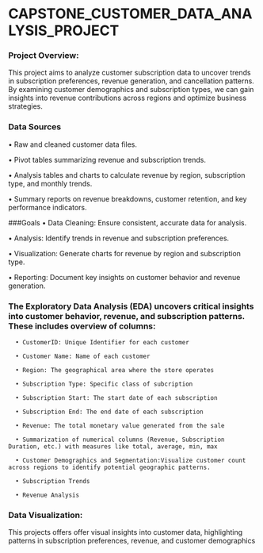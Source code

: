 # CAPSTONE_CUSTOMER_DATA_ANALYSIS_PROJECT

### Project Overview:

This project aims to analyze customer subscription data to uncover trends in subscription preferences, revenue generation, and cancellation patterns. By examining customer demographics and subscription types, we can gain insights into revenue contributions across regions and optimize business strategies.


### Data Sources
   •	Raw and cleaned customer data files.
   
   •	Pivot tables summarizing revenue and subscription trends.
   
   •	Analysis tables and charts to calculate revenue by region, subscription type, and monthly trends.
   
   •	Summary reports on revenue breakdowns, customer retention, and key performance indicators.


###Goals
   •	Data Cleaning: Ensure consistent, accurate data for analysis.
   
   •	Analysis: Identify trends in revenue and subscription preferences.
   
   •	Visualization: Generate charts for revenue by region and subscription type.
   
   •	Reporting: Document key insights on customer behavior and revenue generation.


   ### The Exploratory Data Analysis (EDA) uncovers critical insights into customer behavior, revenue, and subscription patterns. These includes overview of columns: 
      •	CustomerID: Unique Identifier for each customer
      
      •	Customer Name: Name of each customer
      
      •	Region: The geographical area where the store operates
      
      •	Subscription Type: Specific class of subcription
      
      •	Subscription Start: The start date of each subscription
      
      •	Subscription End: The end date of each subscription
      
      •	Revenue: The total monetary value generated from the sale
      
      •	Summarization of numerical columns (Revenue, Subscription Duration, etc.) with measures like total, average, min, max
      
      •	Customer Demographics and Segmentation:Visualize customer count across regions to identify potential geographic patterns.

      •	Subscription Trends
      
      •	Revenue Analysis




### Data Visualization:
This projects offers offer visual insights into customer data, highlighting patterns in subscription preferences, revenue, and customer demographics


